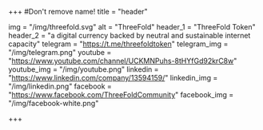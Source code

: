 +++
#Don't remove name!
title = "header"

img = "/img/threefold.svg"
alt = "ThreeFold"
header_1 = "ThreeFold Token"
header_2 = "a digital currency backed by neutral and sustainable internet capacity"
telegram = "https://t.me/threefoldtoken"
telegram_img = "/img/telegram.png"
youtube = "https://www.youtube.com/channel/UCKMNPuhs-8tHYfGd92krC8w"
youtube_img = "/img/youtube.png"
linkedin = "https://www.linkedin.com/company/13594159/"
linkedin_img = "/img/linkedin.png"
facebook = "https://www.facebook.com/ThreeFoldCommunity"
facebook_img = "/img/facebook-white.png"

+++
